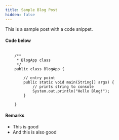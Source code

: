 ```yaml
---
title: Sample Blog Post
hidden: false
---
```


This is a sample post with a code snippet.

#### Code below

<pre><code class="java">
    /**
     * BlogApp class
     */
    public class BlogApp {

        // entry point
        public static void main(String[] args) {
            // prints string to console
            System.out.println("Hello Blog!");
        }

    }
</code></pre>

#### Remarks
- This is good
- And this is also good
